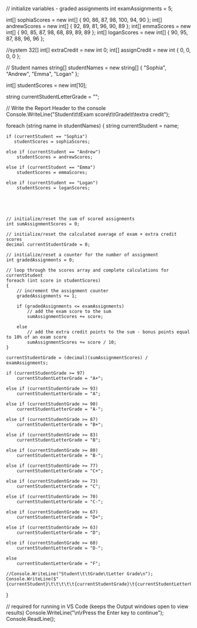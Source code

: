 // initialize variables - graded assignments
int examAssignments = 5;

int[] sophiaScores = new int[] { 90, 86, 87, 98, 100, 94, 90 };
int[] andrewScores = new int[] { 92, 89, 81, 96, 90, 89 };
int[] emmaScores = new int[] { 90, 85, 87, 98, 68, 89, 89, 89 };
int[] loganScores = new int[] { 90, 95, 87, 88, 96, 96 };

//system 32[]
    int[] extraCredit = new int 0;
int[] assignCredit = new int { 0, 0, 0, 0 };

// Student names
string[] studentNames = new string[] { "Sophia", "Andrew", "Emma", "Logan" };



int[] studentScores = new int[10];

string currentStudentLetterGrade = "";

// Write the Report Header to the console
Console.WriteLine("Student\t\tExam score\t\tGrade\t\textra credit");

foreach (string name in studentNames)
{
    string currentStudent = name;

    if (currentStudent == "Sophia")
       studentScores = sophiaScores;

    else if (currentStudent == "Andrew")
        studentScores = andrewScores;

    else if (currentStudent == "Emma")
        studentScores = emmaScores;

    else if (currentStudent == "Logan")
        studentScores = loganScores;
    


    
    
    // initialize/reset the sum of scored assignments
    int sumAssignmentScores = 0;

    // initialize/reset the calculated average of exam + extra credit scores
    decimal currentStudentGrade = 0;

    // initialize/reset a counter for the number of assignment 
    int gradedAssignments = 0;

    // loop through the scores array and complete calculations for currentStudent
    foreach (int score in studentScores)
    {
        // increment the assignment counter
        gradedAssignments += 1;

        if (gradedAssignments <= examAssignments)
            // add the exam score to the sum
            sumAssignmentScores += score;

        else
            // add the extra credit points to the sum - bonus points equal to 10% of an exam score
            sumAssignmentScores += score / 10;
    }

    currentStudentGrade = (decimal)(sumAssignmentScores) / examAssignments;

    if (currentStudentGrade >= 97)
        currentStudentLetterGrade = "A+";

    else if (currentStudentGrade >= 93)
        currentStudentLetterGrade = "A";

    else if (currentStudentGrade >= 90)
        currentStudentLetterGrade = "A-";

    else if (currentStudentGrade >= 87)
        currentStudentLetterGrade = "B+";

    else if (currentStudentGrade >= 83)
        currentStudentLetterGrade = "B";

    else if (currentStudentGrade >= 80)
        currentStudentLetterGrade = "B-";

    else if (currentStudentGrade >= 77)
        currentStudentLetterGrade = "C+";

    else if (currentStudentGrade >= 73)
        currentStudentLetterGrade = "C";

    else if (currentStudentGrade >= 70)
        currentStudentLetterGrade = "C-";

    else if (currentStudentGrade >= 67)
        currentStudentLetterGrade = "D+";

    else if (currentStudentGrade >= 63)
        currentStudentLetterGrade = "D";

    else if (currentStudentGrade >= 60)
        currentStudentLetterGrade = "D-";

    else
        currentStudentLetterGrade = "F";

    //Console.WriteLine("Student\t\tGrade\tLetter Grade\n");
    Console.WriteLine($"{currentStudent}\t\t\t\t\t{currentStudentGrade}\t{currentStudentLetterGrade}\t");
}

// required for running in VS Code (keeps the Output windows open to view results)
Console.WriteLine("\n\rPress the Enter key to continue");
Console.ReadLine();

